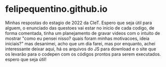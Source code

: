 # felipequentino.github.io
Minhas respostas do estagio de 2022 da CIeT. Espero que seja útil para alguem, o enunciado das questoes vai estar no inicio de cada codigo, de forma comentada, tinha um planejamento de gravar videos com o intuito de mostrar "como eu pensei nisso? quais foram minhas motivacoes, ideia iniciais?" mas desanimei, acho que um dia farei, mas por enquanto, achei interessante deixar aqui, há os arquivos do JS para download e o site que os levarão para o codepen com os códigos prontos para serem executados. espero que seja útil!

